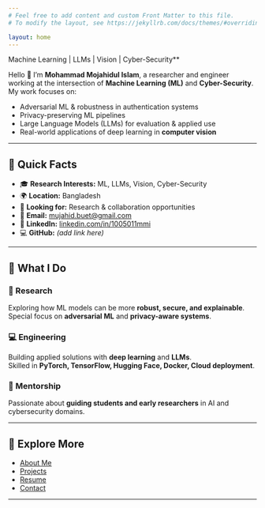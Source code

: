 ```yaml
---
# Feel free to add content and custom Front Matter to this file.
# To modify the layout, see https://jekyllrb.com/docs/themes/#overriding-theme-defaults

layout: home
---
```

Machine Learning | LLMs | Vision | Cyber-Security**

Hello 👋 I’m **Mohammad Mojahidul Islam**, a researcher and engineer working at the intersection of **Machine Learning (ML)** and **Cyber-Security**.  
My work focuses on:

- Adversarial ML & robustness in authentication systems  
- Privacy-preserving ML pipelines  
- Large Language Models (LLMs) for evaluation & applied use  
- Real-world applications of deep learning in **computer vision**  

---

## 🔎 Quick Facts
- 🎓 **Research Interests:** ML, LLMs, Vision, Cyber-Security  
- 🌍 **Location:** Bangladesh  
- 📌 **Looking for:** Research & collaboration opportunities  
- 📧 **Email:** [mujahid.buet@gmail.com](mailto:mujahid.buet@gmail.com)  
- 🔗 **LinkedIn:** [linkedin.com/in/1005011mmi](https://www.linkedin.com/in/1005011mmi/)  
- 💻 **GitHub:** _(add link here)_  

---

## 🚀 What I Do

### 🔬 Research
Exploring how ML models can be more **robust, secure, and explainable**.  
Special focus on **adversarial ML** and **privacy-aware systems**.  

### 💻 Engineering
Building applied solutions with **deep learning** and **LLMs**.  
Skilled in **PyTorch, TensorFlow, Hugging Face, Docker, Cloud deployment**.  

### 🤝 Mentorship
Passionate about **guiding students and early researchers** in AI and cybersecurity domains.  

---

## 📂 Explore More
- [About Me](about.md)  
- [Projects](projects.md)  
- [Resume](resume.md)  
- [Contact](contact.md)  

---